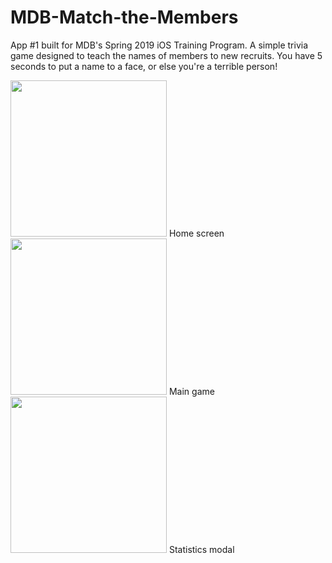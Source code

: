 # MDB-Match-the-Members
App #1 built for MDB's Spring 2019 iOS Training Program. A simple trivia game designed to teach the names of members to new recruits. You have 5 seconds to put a name to a face, or else you're a terrible person!

<span>
<img src="https://i.imgur.com/1JqlQxi.png" width="250">
  Home screen
<img src="https://i.imgur.com/m6Qmfwn.png" width="250">
  Main game
<img src="https://i.imgur.com/TKhPlB8.png" width="250">
  Statistics modal
</span>



